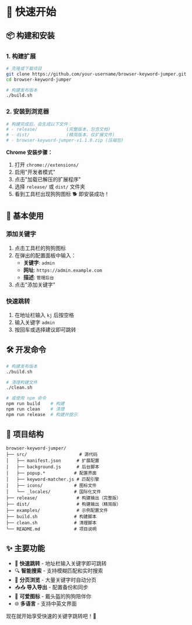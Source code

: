# 🚀 快速开始

## 📦 构建和安装

### 1. 构建扩展
```bash
# 克隆或下载项目
git clone https://github.com/your-username/browser-keyword-jumper.git
cd browser-keyword-jumper

# 构建发布版本
./build.sh
```

### 2. 安装到浏览器
```bash
# 构建完成后，会生成以下文件：
# - release/           (完整版本，包含文档)
# - dist/              (精简版本，仅扩展文件)  
# - browser-keyword-jumper-v1.1.0.zip (压缩包)
```

**Chrome 安装步骤：**
1. 打开 `chrome://extensions/`
2. 启用"开发者模式"
3. 点击"加载已解压的扩展程序"
4. 选择 `release/` 或 `dist/` 文件夹
5. 看到工具栏出现狗狗图标 🐕 即安装成功！

## 🎯 基本使用

### 添加关键字
1. 点击工具栏的狗狗图标
2. 在弹出的配置面板中输入：
   - **关键字**: `admin` 
   - **网址**: `https://admin.example.com`
   - **描述**: `管理后台`
3. 点击"添加关键字"

### 快速跳转
1. 在地址栏输入 `kj` 后按空格
2. 输入关键字 `admin`
3. 按回车或选择建议即可跳转

## 🛠️ 开发命令

```bash
# 构建发布版本
./build.sh

# 清理构建文件
./clean.sh

# 或使用 npm 命令
npm run build    # 构建
npm run clean    # 清理
npm run release  # 构建并提示
```

## 📁 项目结构

```
browser-keyword-jumper/
├── src/                    # 源代码
│   ├── manifest.json      # 扩展配置
│   ├── background.js      # 后台脚本
│   ├── popup.*           # 配置界面
│   ├── keyword-matcher.js # 匹配引擎
│   ├── icons/            # 图标文件
│   └── _locales/         # 国际化文件
├── release/               # 构建输出（完整版）
├── dist/                  # 构建输出（精简版）
├── examples/              # 示例配置文件
├── build.sh              # 构建脚本
├── clean.sh              # 清理脚本
└── README.md             # 项目说明
```

## ✨ 主要功能

- 🚀 **快速跳转** - 地址栏输入关键字即可跳转
- 🔍 **智能搜索** - 支持模糊匹配和实时搜索  
- 📄 **分页浏览** - 大量关键字时自动分页
- 📥📤 **导入导出** - 配置备份和同步
- 🎨 **可爱图标** - 戴头盔的狗狗陪伴你
- 🌐 **多语言** - 支持中英文界面

现在就开始享受快速的关键字跳转吧！🎉